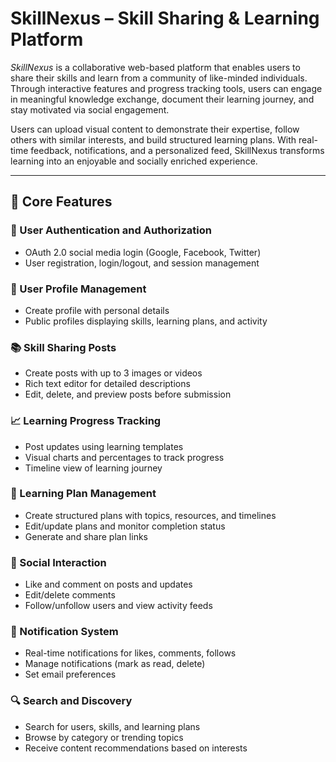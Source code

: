 # SkillNexus – Skill Sharing & Learning Platform

*SkillNexus* is a collaborative web-based platform that enables users to share their skills and learn from a community of like-minded individuals. Through interactive features and progress tracking tools, users can engage in meaningful knowledge exchange, document their learning journey, and stay motivated via social engagement.

Users can upload visual content to demonstrate their expertise, follow others with similar interests, and build structured learning plans. With real-time feedback, notifications, and a personalized feed, SkillNexus transforms learning into an enjoyable and socially enriched experience.

---

## 🌟 Core Features

### 🔐 User Authentication and Authorization
- OAuth 2.0 social media login (Google, Facebook, Twitter)
- User registration, login/logout, and session management

### 👤 User Profile Management
- Create profile with personal details
- Public profiles displaying skills, learning plans, and activity

### 📚 Skill Sharing Posts
- Create posts with up to 3 images or videos
- Rich text editor for detailed descriptions
- Edit, delete, and preview posts before submission

### 📈 Learning Progress Tracking
- Post updates using learning templates
- Visual charts and percentages to track progress
- Timeline view of learning journey

### 🧠 Learning Plan Management
- Create structured plans with topics, resources, and timelines
- Edit/update plans and monitor completion status
- Generate and share plan links

### 💬 Social Interaction
- Like and comment on posts and updates
- Edit/delete comments
- Follow/unfollow users and view activity feeds

### 🔔 Notification System
- Real-time notifications for likes, comments, follows
- Manage notifications (mark as read, delete)
- Set email preferences

### 🔍 Search and Discovery
- Search for users, skills, and learning plans
- Browse by category or trending topics
- Receive content recommendations based on interests
